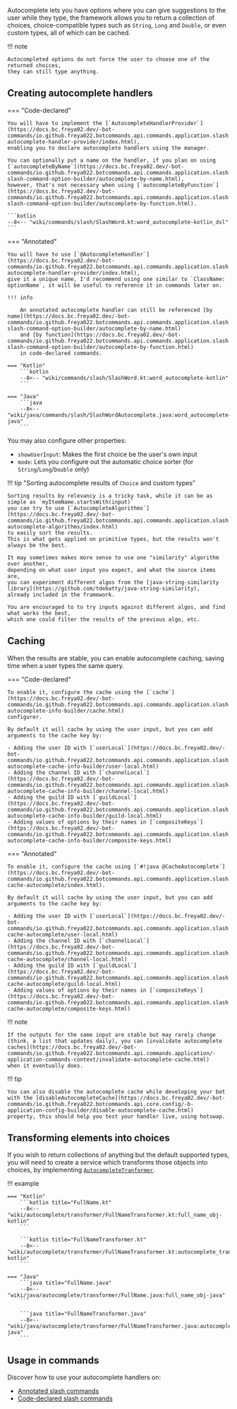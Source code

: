Autocomplete lets you have options where you can give suggestions to the user while they type,
the framework allows you to return a collection of choices, 
choice-compatible types such as `String`, `Long` and `Double`, or even custom types,
all of which can be cached.

!!! note

    Autocompleted options do not force the user to choose one of the returned choices,
    they can still type anything.

## Creating autocomplete handlers

=== "Code-declared"

    You will have to implement the [`AutocompleteHandlerProvider`](https://docs.bc.freya02.dev/-bot-commands/io.github.freya022.botcommands.api.commands.application.slash.autocomplete.declaration/-autocomplete-handler-provider/index.html),
    enabling you to declare autocomplete handlers using the manager.

    You can optionally put a name on the handler, if you plan on using [`autocompleteByName`](https://docs.bc.freya02.dev/-bot-commands/io.github.freya022.botcommands.api.commands.application.slash.options.builder/-slash-command-option-builder/autocomplete-by-name.html), 
    however, that's not necessary when using [`autocompleteByFunction`](https://docs.bc.freya02.dev/-bot-commands/io.github.freya022.botcommands.api.commands.application.slash.options.builder/-slash-command-option-builder/autocomplete-by-function.html).

    ```kotlin
    --8<-- "wiki/commands/slash/SlashWord.kt:word_autocomplete-kotlin_dsl"
    ```

=== "Annotated"

    You will have to use [`@AutocompleteHandler`](https://docs.bc.freya02.dev/-bot-commands/io.github.freya022.botcommands.api.commands.application.slash.autocomplete.declaration/-autocomplete-handler-provider/index.html),
    give it a unique name, I'd recommend using one similar to `ClassName: optionName`, it will be useful to reference it in commands later on.

    !!! info

        An annotated autocomplete handler can still be referenced [by name](https://docs.bc.freya02.dev/-bot-commands/io.github.freya022.botcommands.api.commands.application.slash.options.builder/-slash-command-option-builder/autocomplete-by-name.html) 
        and [by function](https://docs.bc.freya02.dev/-bot-commands/io.github.freya022.botcommands.api.commands.application.slash.options.builder/-slash-command-option-builder/autocomplete-by-function.html)
        in code-declared commands.

    === "Kotlin"
        ```kotlin
        --8<-- "wiki/commands/slash/SlashWord.kt:word_autocomplete-kotlin"
        ```
    
    === "Java"
        ```java
        --8<-- "wiki/java/commands/slash/SlashWordAutocomplete.java:word_autocomplete-java"
        ```

You may also configure other properties:

- `showUserInput`: Makes the first choice be the user's own input
- `mode`: Lets you configure out the automatic choice sorter (for `String`/`Long`/`Double` only)

!!! tip "Sorting autocomplete results of `Choice` and custom types"

    Sorting results by relevancy is a tricky task, while it can be as simple as `myItemName.startsWith(input)`
    you can try to use [`AutocompleteAlgorithms`](https://docs.bc.freya02.dev/-bot-commands/io.github.freya022.botcommands.api.commands.application.slash.autocomplete/-autocomplete-algorithms/index.html)
    to easily sort the results. 
    This is what gets applied on primitive types, but the results won't always be the best.

    It may sometimes makes more sense to use one "similarity" algorithm over another, 
    depending on what user input you expect, and what the source items are,
    you can experiment different algos from the [java-string-similarity library](https://github.com/tdebatty/java-string-similarity),
    already included in the framework.

    You are encouraged to to try inputs against different algos, and find what works the best, 
    which one could filter the results of the previous algo, etc.

## Caching

When the results are stable, you can enable autocomplete caching, saving time when a user types the same query.

=== "Code-declared"

    To enable it, configure the cache using the [`cache`](https://docs.bc.freya02.dev/-bot-commands/io.github.freya022.botcommands.api.commands.application.slash.autocomplete.builder/-autocomplete-info-builder/cache.html) 
    configurer.

    By default it will cache by using the user input, but you can add arguments to the cache key by:

    - Adding the user ID with [`userLocal`](https://docs.bc.freya02.dev/-bot-commands/io.github.freya022.botcommands.api.commands.application.slash.autocomplete.builder/-autocomplete-cache-info-builder/user-local.html)
    - Adding the channel ID with [`channelLocal`](https://docs.bc.freya02.dev/-bot-commands/io.github.freya022.botcommands.api.commands.application.slash.autocomplete.builder/-autocomplete-cache-info-builder/channel-local.html)
    - Adding the guild ID with [`guildLocal`](https://docs.bc.freya02.dev/-bot-commands/io.github.freya022.botcommands.api.commands.application.slash.autocomplete.builder/-autocomplete-cache-info-builder/guild-local.html)
    - Adding values of options by their names in [`compositeKeys`](https://docs.bc.freya02.dev/-bot-commands/io.github.freya022.botcommands.api.commands.application.slash.autocomplete.builder/-autocomplete-cache-info-builder/composite-keys.html)    

=== "Annotated"

    To enable it, configure the cache using [`#!java @CacheAutocomplete`](https://docs.bc.freya02.dev/-bot-commands/io.github.freya022.botcommands.api.commands.application.slash.autocomplete.annotations/-cache-autocomplete/index.html).

    By default it will cache by using the user input, but you can add arguments to the cache key by:

    - Adding the user ID with [`userLocal`](https://docs.bc.freya02.dev/-bot-commands/io.github.freya022.botcommands.api.commands.application.slash.autocomplete.annotations/-cache-autocomplete/user-local.html)
    - Adding the channel ID with [`channelLocal`](https://docs.bc.freya02.dev/-bot-commands/io.github.freya022.botcommands.api.commands.application.slash.autocomplete.annotations/-cache-autocomplete/channel-local.html)
    - Adding the guild ID with [`guildLocal`](https://docs.bc.freya02.dev/-bot-commands/io.github.freya022.botcommands.api.commands.application.slash.autocomplete.annotations/-cache-autocomplete/guild-local.html)
    - Adding values of options by their names in [`compositeKeys`](https://docs.bc.freya02.dev/-bot-commands/io.github.freya022.botcommands.api.commands.application.slash.autocomplete.annotations/-cache-autocomplete/composite-keys.html)

!!! note
    
    If the outputs for the same input are stable but may rarely change (think, a list that updates daily), you can [invalidate autocomplete caches](https://docs.bc.freya02.dev/-bot-commands/io.github.freya022.botcommands.api.commands.application/-application-commands-context/invalidate-autocomplete-cache.html)
    when it eventually does.

!!! tip

    You can also disable the autocomplete cache while developing your bot with the [disableAutocompleteCache](https://docs.bc.freya02.dev/-bot-commands/io.github.freya022.botcommands.api.core.config/-b-application-config-builder/disable-autocomplete-cache.html)
    property, this should help you test your handler live, using hotswap.

## Transforming elements into choices

If you wish to return collections of anything but the default supported types,
you will need to create a service which transforms those objects into choices,
by implementing [`AutocompleteTranformer`](https://docs.bc.freya02.dev/-bot-commands/io.github.freya022.botcommands.api.commands.application.slash.autocomplete/-autocomplete-transformer/index.html).

!!! example

    === "Kotlin"
        ```kotlin title="FullName.kt"
        --8<-- "wiki/autocomplete/transformer/FullNameTransformer.kt:full_name_obj-kotlin"
        ```

        ```kotlin title="FullNameTransformer.kt"
        --8<-- "wiki/autocomplete/transformer/FullNameTransformer.kt:autocomplete_transformer-kotlin"
        ```

    === "Java"
        ```java title="FullName.java"
        --8<-- "wiki/java/autocomplete/transformer/FullName.java:full_name_obj-java"
        ```

        ```java title="FullNameTransformer.java"
        --8<-- "wiki/java/autocomplete/transformer/FullNameTransformer.java:autocomplete_transformer-java"
        ```

## Usage in commands

Discover how to use your autocomplete handlers on:

- [Annotated slash commands](writing-slash-commands.md#using-autocomplete)
- [Code-declared slash commands](writing-slash-commands.md#using-autocomplete_1)